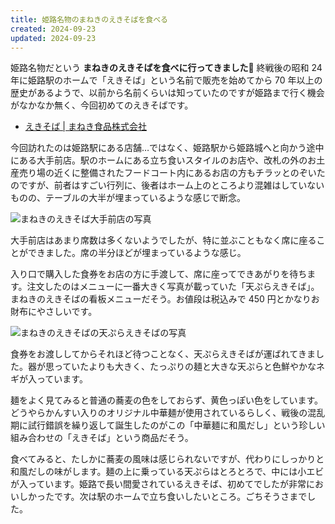 ```yaml
---
title: 姫路名物のまねきのえきそばを食べる
created: 2024-09-23
updated: 2024-09-23
---
```


姫路名物だという **まねきのえきそばを食べに行ってきました🍜** 終戦後の昭和 24 年に姫路駅のホームで「えきそば」という名前で販売を始めてから 70 年以上の歴史があるようで、以前から名前くらいは知っていたのですが姫路まで行く機会がなかなか無く、今回初めてのえきそばです。

- [えきそば | まねき食品株式会社](https://www.maneki-co.com/products/ekisoba/)

今回訪れたのは姫路駅にある店舗…ではなく、姫路駅から姫路城へと向かう途中にある大手前店。駅のホームにある立ち食いスタイルのお店や、改札の外のお土産売り場の近くに整備されたフードコート内にあるお店の方もチラッとのぞいたのですが、前者はすごい行列に、後者はホーム上のところより混雑はしていないものの、テーブルの大半が埋まっているような感じで断念。

![まねきのえきそば大手前店の写真](dbf90339-12bd-4614-cf52-361f561e0300)

大手前店はあまり席数は多くないようでしたが、特に並ぶこともなく席に座ることができました。席の半分ほどが埋まっているような感じ。

入り口で購入した食券をお店の方に手渡して、席に座ってできあがりを待ちます。注文したのはメニューに一番大きく写真が載っていた「天ぷらえきそば」。まねきのえきそばの看板メニューだそう。お値段は税込みで 450 円とかなりお財布にやさしいです。

![まねきのえきそばの天ぷらえきそばの写真](6b73a177-b968-43e0-cbe6-f415bafb3300)

食券をお渡ししてからそれほど待つことなく、天ぷらえきそばが運ばれてきました。器が思っていたよりも大きく、たっぷりの麺と大きな天ぷらと色鮮やかなネギが入っています。

麺をよく見てみると普通の蕎麦の色をしておらず、黄色っぽい色をしています。どうやらかんすい入りのオリジナル中華麺が使用されているらしく、戦後の混乱期に試行錯誤を繰り返して誕生したのがこの「中華麺に和風だし」という珍しい組み合わせの「えきそば」という商品だそう。

食べてみると、たしかに蕎麦の風味は感じられないですが、代わりにしっかりと和風だしの味がします。麺の上に乗っている天ぷらはとろとろで、中には小エビが入っています。姫路で長い間愛されているえきそば、初めてでしたが非常においしかったです。次は駅のホームで立ち食いしたいところ。ごちそうさまでした。
